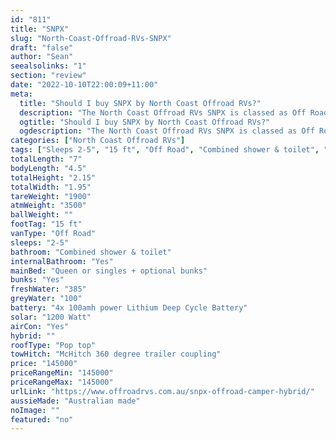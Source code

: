 ```yaml
---
id: "811"
title: "SNPX"
slug: "North-Coast-Offroad-RVs-SNPX"
draft: "false"
author: "Sean"
seealsolinks: "1"
section: "review"
date: "2022-10-10T22:00:09+11:00"
meta:
  title: "Should I buy SNPX by North Coast Offroad RVs?"
  description: "The North Coast Offroad RVs SNPX is classed as Off Road, and sleeps 2-5 people. It is Australian made and comes in at 15 ft. It generally has Combined shower & toilet."
  ogtitle: "Should I buy SNPX by North Coast Offroad RVs?"
  ogdescription: "The North Coast Offroad RVs SNPX is classed as Off Road, and sleeps 2-5 people. It is Australian made and comes in at 15 ft. It generally has Combined shower & toilet."
categories: ["North Coast Offroad RVs"]
tags: ["Sleeps 2-5", "15 ft", "Off Road", "Combined shower & toilet", "Pop top", "Over 100k", "Australian made"]
totalLength: "7"
bodyLength: "4.5"
totalHeight: "2.15"
totalWidth: "1.95"
tareWeight: "1900"
atmWeight: "3500"
ballWeight: ""
footTag: "15 ft"
vanType: "Off Road"
sleeps: "2-5"
bathroom: "Combined shower & toilet"
internalBathroom: "Yes"
mainBed: "Queen or singles + optional bunks"
bunks: "Yes"
freshWater: "385"
greyWater: "100"
battery: "4x 100amh power Lithium Deep Cycle Battery"
solar: "1200 Watt"
airCon: "Yes"
hybrid: ""
roofType: "Pop top"
towHitch: "McHitch 360 degree trailer coupling"
price: "145000"
priceRangeMin: "145000"
priceRangeMax: "145000"
urlLink: "https://www.offroadrvs.com.au/snpx-offroad-camper-hybrid/"
aussieMade: "Australian made"
noImage: ""
featured: "no"
---
```


